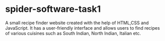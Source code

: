# spider-software-task1
A small recipe finder website created with the help of HTML,CSS and JavaScript. It has a user-friendly interface and allows users to find recipes of various cuisines such as South Indian, North Indian, Italian etc.
